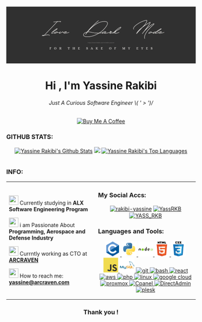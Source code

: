 
![ilovedarkmode](https://raw.githubusercontent.com/YassineRKB/YassineRKB/main/images/Ilove%20Dark%20Mode.png)
<h1 align="center">Hi , I'm Yassine Rakibi</h1>
<h6 align="center">Just A Curious Software Engineer  \( '  > ')/ </h6>
<p align="center">
<a href="https://www.buymeacoffee.com/YassineRKB" target="_blank"><img src="https://cdn.buymeacoffee.com/buttons/default-orange.png" alt="Buy Me A Coffee" height="41" width="174"></a>
</p>

### GITHUB STATS:

<table>
  <tr>
	  <p align="center">
       <a href="https://github.com/YassineRKB"><img alt="Yassine Rakibi's Github Stats" src="https://github-readme-stats.vercel.app/api?username=YassineRKB&theme=codeSTACKr&show_icons=true&count_private=true&hide_border=false&hide_rank=true" /></a>
       <a href="http://www.github.com/YassineRKB"><img src="https://github-readme-streak-stats.herokuapp.com/?user=YassineRKB&count_private=true&hide_border=false&exclude_days=Sun&theme=codeSTACKr" /></a>
      <a href="https://github.com/YassineRKB"><img alt="Yassine Rakibi's Top Languages" src="https://github-readme-stats.vercel.app/api/top-langs/?username=YassineRKB&theme=codeSTACKr&size_weight=0.5&count_weight=0.5&langs_count=10&count_private=true&layout=donut&hide_border=false"/></a>
      </p>
  </tr>
</table>

### INFO:
<table>
  <tr>
    <td>
      <p><img src="https://openmoji.org/data/color/svg/1F3AF.svg" width="25" height="25"/> Currently studying  in <b> ALX Software Engineering Program</b></p>
      <p><img src="https://openmoji.org/data/color/svg/2728.svg" width="25" height="25"/>  i am Passionate About <b> Programming, Aerospace and Defense Industry</b></p>
      <p><img src="https://openmoji.org/data/color/svg/1F4BC.svg" width="25" height="25"/> Currntly working as CTO at <b><a href="https://arcraven.com/">ARCRAVEN</a></b></p>
      <p><img src="https://openmoji.org/data/color/svg/1F4E7.svg" width="25" height="25"/> How to reach me: <b><a href=mailto:yassine@arcraven.com alt=email>yassine@arcraven.com</a></b></p>
    </td>
    <td>
      <h3 align="left">My Social Accs:</h3>
      <p align="center">
      <a href="https://www.linkedin.com/in/rakibi-yassine" target="blank"><img align="center" src="https://raw.githubusercontent.com/rahuldkjain/github-profile-readme-generator/master/src/images/icons/Social/linked-in-alt.svg" alt="rakibi-yassine" height="30" width="40" /></a>
      <a href="https://twitter.com/YassineRKB" target="blank"><img align="center" src="https://raw.githubusercontent.com/rahuldkjain/github-profile-readme-generator/master/src/images/icons/Social/twitter.svg" alt="YassRKB" height="30" width="40" /></a>
      <a href="https://instagram.com/yass_rkb" target="blank"><img align="center" src="https://raw.githubusercontent.com/rahuldkjain/github-profile-readme-generator/master/src/images/icons/Social/instagram.svg" alt="YASS_RKB" height="30" width="40" /></a>
      </p>
      <h3 align="left">Languages and Tools:</h3>
      <p align="center"> 
      <a href="https://www.cprogramming.com/" target="_blank" rel="noreferrer"> <img src="https://raw.githubusercontent.com/devicons/devicon/master/icons/c/c-original.svg" alt="c" width="40" height="40"/> </a>
      <a href="https://www.python.org" target="_blank" rel="noreferrer"> <img src="https://raw.githubusercontent.com/devicons/devicon/master/icons/python/python-original.svg" alt="python" width="40" height="40"/> </a> 
      <a href="https://nodejs.org" target="_blank" rel="noreferrer"> <img src="https://raw.githubusercontent.com/devicons/devicon/master/icons/nodejs/nodejs-original-wordmark.svg" alt="nodejs" width="40" height="40"/> </a> 
      <a href="https://www.w3.org/html/" target="_blank" rel="noreferrer"> <img src="https://raw.githubusercontent.com/devicons/devicon/master/icons/html5/html5-original-wordmark.svg" alt="html5" width="40" height="40"/> </a> 
      <a href="https://www.w3schools.com/css/" target="_blank" rel="noreferrer"> <img src="https://raw.githubusercontent.com/devicons/devicon/master/icons/css3/css3-original-wordmark.svg" alt="css3" width="40" height="40"/> </a> 
      <a href="https://developer.mozilla.org/en-US/docs/Web/JavaScript" target="_blank" rel="noreferrer"> <img src="https://raw.githubusercontent.com/devicons/devicon/master/icons/javascript/javascript-original.svg" alt="javascript" width="40" height="40"/> </a> 
      <a href="https://www.mysql.com/" target="_blank" rel="noreferrer"> <img src="https://raw.githubusercontent.com/devicons/devicon/master/icons/mysql/mysql-original-wordmark.svg" alt="mysql" width="40" height="40"/> </a> 
      <a href="https://git-scm.com/" target="_blank" rel="noreferrer"> <img src="https://www.vectorlogo.zone/logos/git-scm/git-scm-icon.svg" alt="git" width="40" height="40"/> </a>
      <a href="https://www.gnu.org/software/bash/" target="_blank" rel="noreferrer"> <img src="https://www.vectorlogo.zone/logos/gnu_bash/gnu_bash-icon.svg" alt="bash" width="40" height="40"/> </a>  
      <a href="https://www.react.dev/" target="_blank" rel="noreferrer"> <img src="https://www.vectorlogo.zone/logos/reactjs/reactjs-icon.svg" alt="react" width="40" height="40"/> </a>
      <a href="https://aws.amazon.com/" target="_blank" rel="noreferrer"> <img src="https://www.vectorlogo.zone/logos/amazon_aws/amazon_aws-icon.svg" alt="aws" width="40" height="40"/> </a>
      <a href="https://www.php.com/" target="_blank" rel="noreferrer"> <img src="https://www.vectorlogo.zone/logos/php/php-icon.svg" alt="php" width="40" height="40"/> </a>
      <a href="https://www.kernel.org/" target="_blank" rel="noreferrer"> <img src="https://www.vectorlogo.zone/logos/linux/linux-icon.svg" alt="linux" width="40" height="40"/> </a>
      <a href="https://cloud.google.com/" target="_blank" rel="noreferrer"> <img src="https://www.vectorlogo.zone/logos/google_cloud/google_cloud-icon.svg" alt="google cloud" width="40" height="40"/> </a>
      <a href="https://www.proxmox.com/" target="_blank" rel="noreferrer"> <img src="https://www.proxmox.com/images/proxmox/proxmox-logo-color-stacked.png" alt="proxmox" width="40" height="40"/> </a>
       <a href="https://www.cpanel.net/" target="_blank" rel="noreferrer"> <img src="https://brandeps.com/logo-download/C/CPanel-logo-vector-01.svg" alt="Cpanel" width="40" height="40"/> </a>
       <a href="https://www.directadmin.com/" target="_blank" rel="noreferrer"> <img src="https://www.directadmin.com/img/logo/logo_directadmin.svg" alt="DirectAdmin" width="40" height="40"/> </a>
       <a href="https://www.plesk.com/" target="_blank" rel="noreferrer"> <img src="https://scdn1.plesk.com/wp-content/uploads/2022/07/29164422/Plesk-logo.png" alt="plesk" width="40" height="40"/> </a>
      </p>    
    </td>
  </tr>
</table>
<h3 align="center"> Thank you ! </h3>
